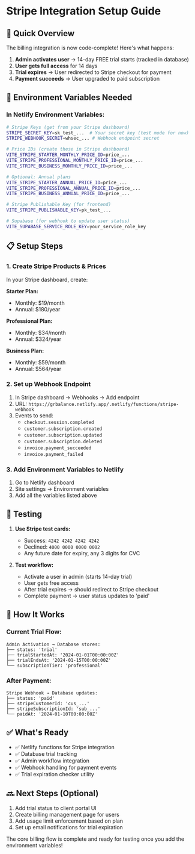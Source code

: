 # Stripe Integration Setup Guide

## 🚀 Quick Overview
The billing integration is now code-complete! Here's what happens:

1. **Admin activates user** → 14-day FREE trial starts (tracked in database)
2. **User gets full access** for 14 days
3. **Trial expires** → User redirected to Stripe checkout for payment
4. **Payment succeeds** → User upgraded to paid subscription

## 🔑 Environment Variables Needed

### In Netlify Environment Variables:

```bash
# Stripe Keys (get from your Stripe dashboard)
STRIPE_SECRET_KEY=sk_test_...  # Your secret key (test mode for now)
STRIPE_WEBHOOK_SECRET=whsec_... # Webhook endpoint secret

# Price IDs (create these in Stripe dashboard)
VITE_STRIPE_STARTER_MONTHLY_PRICE_ID=price_...
VITE_STRIPE_PROFESSIONAL_MONTHLY_PRICE_ID=price_...
VITE_STRIPE_BUSINESS_MONTHLY_PRICE_ID=price_...

# Optional: Annual plans
VITE_STRIPE_STARTER_ANNUAL_PRICE_ID=price_...
VITE_STRIPE_PROFESSIONAL_ANNUAL_PRICE_ID=price_...
VITE_STRIPE_BUSINESS_ANNUAL_PRICE_ID=price_...

# Stripe Publishable Key (for frontend)
VITE_STRIPE_PUBLISHABLE_KEY=pk_test_...

# Supabase (for webhook to update user status)
VITE_SUPABASE_SERVICE_ROLE_KEY=your_service_role_key
```

## 📋 Setup Steps

### 1. Create Stripe Products & Prices
In your Stripe dashboard, create:

**Starter Plan:**
- Monthly: $19/month
- Annual: $180/year

**Professional Plan:**
- Monthly: $34/month  
- Annual: $324/year

**Business Plan:**
- Monthly: $59/month
- Annual: $564/year

### 2. Set up Webhook Endpoint
1. In Stripe dashboard → Webhooks → Add endpoint
2. URL: `https://grbalance.netlify.app/.netlify/functions/stripe-webhook`
3. Events to send:
   - `checkout.session.completed`
   - `customer.subscription.created`
   - `customer.subscription.updated`
   - `customer.subscription.deleted`
   - `invoice.payment_succeeded`
   - `invoice.payment_failed`

### 3. Add Environment Variables to Netlify
1. Go to Netlify dashboard
2. Site settings → Environment variables
3. Add all the variables listed above

## 🧪 Testing

1. **Use Stripe test cards:**
   - Success: `4242 4242 4242 4242`
   - Declined: `4000 0000 0000 0002`
   - Any future date for expiry, any 3 digits for CVC

2. **Test workflow:**
   - Activate a user in admin (starts 14-day trial)
   - User gets free access
   - After trial expires → should redirect to Stripe checkout
   - Complete payment → user status updates to 'paid'

## 🔄 How It Works

### Current Trial Flow:
```
Admin Activation → Database stores:
├── status: 'trial'
├── trialStartedAt: '2024-01-01T00:00:00Z'  
├── trialEndsAt: '2024-01-15T00:00:00Z'
└── subscriptionTier: 'professional'
```

### After Payment:
```
Stripe Webhook → Database updates:
├── status: 'paid'
├── stripeCustomerId: 'cus_...'
├── stripeSubscriptionId: 'sub_...'
└── paidAt: '2024-01-10T00:00:00Z'
```

## ✅ What's Ready
- ✅ Netlify functions for Stripe integration
- ✅ Database trial tracking
- ✅ Admin workflow integration
- ✅ Webhook handling for payment events
- ✅ Trial expiration checker utility

## 🔜 Next Steps (Optional)
1. Add trial status to client portal UI
2. Create billing management page for users
3. Add usage limit enforcement based on plan
4. Set up email notifications for trial expiration

The core billing flow is complete and ready for testing once you add the environment variables!
